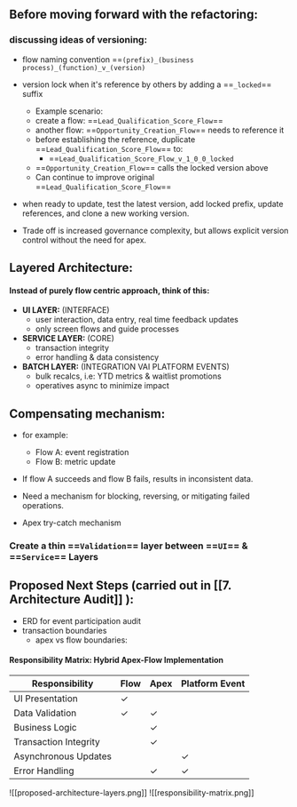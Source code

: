 
## Before moving forward with the refactoring:
### discussing ideas of versioning:
- flow naming convention ==`(prefix)_(business process)_(function)_v_(version)`
- version lock when it's reference by others by adding a ==`_locked`== suffix
	- Example scenario:
	- create a flow: ==`Lead_Qualification_Score_Flow`==
	- another flow: ==`Opportunity_Creation_Flow`== needs to reference it
	- before establishing the reference, duplicate ==`Lead_Qualification_Score_Flow`== to:
		-  ==`Lead_Qualification_Score_Flow_v_1_0_0_locked`
	- ==`Opportunity_Creation_Flow`== calls the locked version above
	- Can continue to improve original ==`Lead_Qualification_Score_Flow`==
- when ready to update, test the latest version, add locked prefix, update references, and clone a new working version.

- Trade off is increased governance complexity, but allows explicit version control without the need for apex.
## Layered Architecture:

#### Instead of purely flow centric approach, think of this:
- **UI LAYER:** (INTERFACE)
	- user interaction, data entry, real time feedback updates
	- only screen flows and guide processes
- **SERVICE LAYER:** (CORE)
	- transaction integrity
	- error handling & data consistency
- **BATCH LAYER:** (INTEGRATION VAI PLATFORM EVENTS)
	- bulk recalcs, i.e: YTD metrics & waitlist promotions
	- operatives async to minimize impact

## Compensating mechanism:

- for example:
	- Flow A: event registration
	- Flow B: metric update

- If flow A succeeds and flow B fails, results in inconsistent data. 
- Need a mechanism for blocking, reversing, or mitigating failed operations.
- Apex try-catch mechanism

### Create a thin ==`Validation`== layer between ==`UI`== & ==`Service`== Layers

## Proposed Next Steps (carried out in [[7. Architecture Audit]] ):
- ERD for event participation audit
- transaction boundaries
	- apex vs flow boundaries:
#### **Responsibility Matrix: Hybrid Apex-Flow Implementation**

|Responsibility|Flow|Apex|Platform Event|
|---|---|---|---|
|UI Presentation|✓|||
|Data Validation|✓|✓||
|Business Logic||✓||
|Transaction Integrity||✓||
|Asynchronous Updates|||✓|
|Error Handling||✓|✓|
![[proposed-architecture-layers.png]]
![[responsibility-matrix.png]]